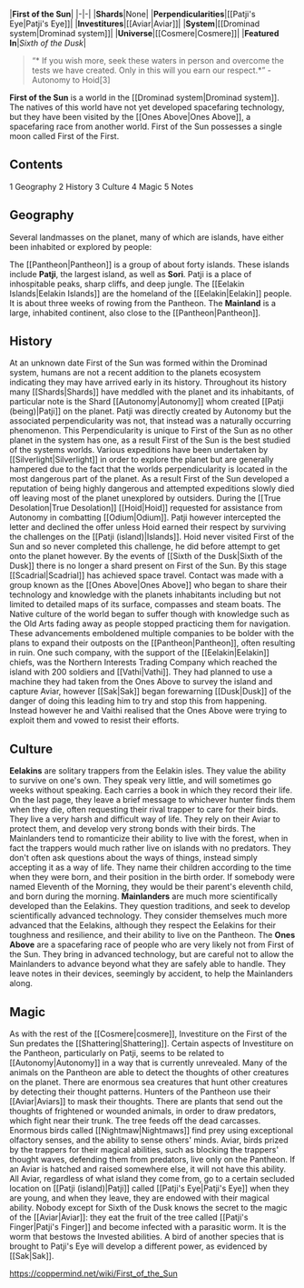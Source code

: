 |**First of the Sun**|
|-|-|
|**Shards**|None|
|**Perpendicularities**|[[Patji's Eye\|Patji's Eye]]|
|**Investitures**|[[Aviar\|Aviar]]|
|**System**|[[Drominad system\|Drominad system]]|
|**Universe**|[[Cosmere\|Cosmere]]|
|**Featured In**|*Sixth of the Dusk*|

>“* If you wish more, seek these waters in person and overcome the tests we have created. Only in this will you earn our respect.*”
\- Autonomy to Hoid[3]


**First of the Sun** is a world in the [[Drominad system\|Drominad system]]. The natives of this world have not yet developed spacefaring technology, but they have been visited by the [[Ones Above\|Ones Above]], a spacefaring race from another world. First of the Sun possesses a single moon called First of the First.

## Contents

1 Geography
2 History
3 Culture
4 Magic
5 Notes


## Geography
Several landmasses on the planet, many of which are islands, have either been inhabited or explored by people:

The [[Pantheon\|Pantheon]] is a group of about forty islands. These islands include **Patji**, the largest island, as well as **Sori**. Patji is a place of inhospitable peaks, sharp cliffs, and deep jungle.
The [[Eelakin Islands\|Eelakin Islands]] are the homeland of the [[Eelakin\|Eelakin]] people. It is about three weeks of rowing from the Pantheon.
The **Mainland** is a large, inhabited continent, also close to the [[Pantheon\|Pantheon]].
## History
At an unknown date First of the Sun was formed within the Drominad system, humans are not a recent addition to the planets ecosystem indicating they may have arrived early in its history. Throughout its history many [[Shards\|Shards]] have meddled with the planet and its inhabitants, of particular note is the Shard [[Autonomy\|Autonomy]] whom created [[Patji (being)\|Patji]] on the planet. Patji was directly created by Autonomy but the associated perpendicularity was not, that instead was a naturally occurring phenomenon. This Perpendicularity is unique to First of the Sun as no other planet in the system has one, as a result First of the Sun is the best studied of the systems worlds.
Various expeditions have been undertaken by [[Silverlight\|Silverlight]] in order to explore the planet but are generally hampered due to the fact that the worlds perpendicularity is located in the most dangerous part of the planet. As a result First of the Sun developed a reputation of being highly dangerous and attempted expeditions slowly died off leaving most of the planet unexplored by outsiders.
During the [[True Desolation\|True Desolation]] [[Hoid\|Hoid]] requested for assistance from Autonomy in combatting [[Odium\|Odium]]. Patji however intercepted the letter and declined the offer unless Hoid earned their respect by surviving the challenges on the [[Patji (island)\|Islands]]. Hoid never visited First of the Sun and so never completed this challenge, he did before attempt to get onto the planet however.
By the events of [[Sixth of the Dusk\|Sixth of the Dusk]] there is no longer a shard present on First of the Sun. By this stage [[Scadrial\|Scadrial]] has achieved space travel. Contact was made with a group known as the [[Ones Above\|Ones Above]] who began to share their technology and knowledge with the planets inhabitants including but not limited to detailed maps of its surface, compasses and steam boats. The Native culture of the world began to suffer though with knowledge such as the Old Arts fading away as people stopped practicing them for navigation. These advancements emboldened multiple companies to be bolder with the plans to expand their outposts on the [[Pantheon\|Pantheon]], often resulting in ruin. One such company, with the support of the [[Eelakin\|Eelakin]] chiefs, was the Northern Interests Trading Company which reached the island with 200 soldiers and [[Vathi\|Vathi]]. They had planned to use a machine they had taken from the Ones Above to survey the island and capture Aviar, however [[Sak\|Sak]] began forewarning [[Dusk\|Dusk]] of the danger of doing this leading him to try and stop this from happening. Instead however he and Vaithi realised that the Ones Above were trying to exploit them and vowed to resist their efforts.

## Culture
**Eelakins** are solitary trappers from the Eelakin isles. They value the ability to survive on one's own. They speak very little, and will sometimes go weeks without speaking. Each carries a book in which they record their life. On the last page, they leave a brief message to whichever hunter finds them when they die, often requesting their rival trapper to care for their birds. They live a very harsh and difficult way of life. They rely on their Aviar to protect them, and develop very strong bonds with their birds. The Mainlanders tend to romanticize their ability to live with the forest, when in fact the trappers would much rather live on islands with no predators. They don't often ask questions about the ways of things, instead simply accepting it as a way of life. They name their children according to the time when they were born, and their position in the birth order. If somebody were named Eleventh of the Morning, they would be their parent's eleventh child, and born during the morning.
**Mainlanders** are much more scientifically developed than the Eelakins. They question traditions, and seek to develop scientifically advanced technology. They consider themselves much more advanced that the Eelakins, although they respect the Eelakins for their toughness and resilience, and their ability to live on the Pantheon.
The **Ones Above** are a spacefaring race of people who are very likely not from First of the Sun. They bring in advanced technology, but are careful not to allow the Mainlanders to advance beyond what they are safely able to handle. They leave notes in their devices, seemingly by accident, to help the Mainlanders along.

## Magic
As with the rest of the [[Cosmere\|cosmere]], Investiture on the First of the Sun predates the [[Shattering\|Shattering]]. Certain aspects of Investiture on the Pantheon, particularly on Patji, seems to be related to [[Autonomy\|Autonomy]] in a way that is currently unrevealed.
Many of the animals on the Pantheon are able to detect the thoughts of other creatures on the planet. There are enormous sea creatures that hunt other creatures by detecting their thought patterns. Hunters of the Pantheon use their [[Aviar\|Aviars]] to mask their thoughts. There are plants that send out the thoughts of frightened or wounded animals, in order to draw predators, which fight near their trunk. The tree feeds off the dead carcasses. Enormous birds called [[Nightmaw\|Nightmaws]] find prey using exceptional olfactory senses, and the ability to sense others' minds.
Aviar, birds prized by the trappers for their magical abilities, such as blocking the trappers' thought waves, defending them from predators, live only on the Pantheon. If an Aviar is hatched and raised somewhere else, it will not have this ability. All Aviar, regardless of what island they come from, go to a certain secluded location on [[Patji (island)\|Patji]] called [[Patji's Eye\|Patji's Eye]] when they are young, and when they leave, they are endowed with their magical ability. Nobody except for Sixth of the Dusk knows the secret to the magic of the [[Aviar\|Aviar]]: they eat the fruit of the tree called [[Patji's Finger\|Patji's Finger]] and become infected with a parasitic worm. It is the worm that bestows the Invested abilities. A bird of another species that is brought to Patji's Eye will develop a different power, as evidenced by [[Sak\|Sak]].



https://coppermind.net/wiki/First_of_the_Sun